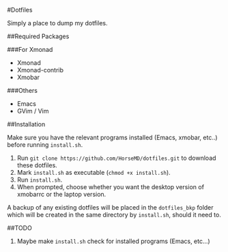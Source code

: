 #Dotfiles

Simply a place to dump my dotfiles.

##Required Packages

###For Xmonad

* Xmonad
* Xmonad-contrib
* Xmobar

###Others

* Emacs
* GVim / Vim

##Installation

Make sure you have the relevant programs installed (Emacs, xmobar, etc..) before
running `install.sh`.

1. Run `git clone https://github.com/HorseMD/dotfiles.git` to download these dotfiles.
2. Mark `install.sh` as executable (`chmod +x install.sh`).
3. Run `install.sh`.
4. When prompted, choose whether you want the desktop version of xmobarrc or the laptop version.

A backup of any existing dotfiles will be placed in the `dotfiles_bkp` folder which will be
created in the same directory by `install.sh`, should it need to.

##TODO

1. Maybe make `install.sh` check for installed programs (Emacs, etc...)
